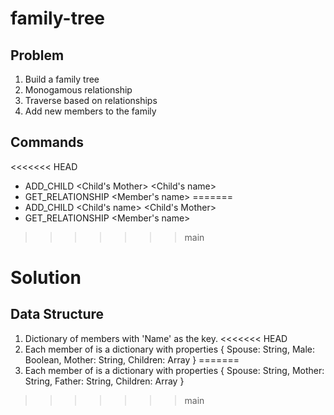 # family-tree

## Problem
1. Build a family tree
2. Monogamous relationship
3. Traverse based on relationships
4. Add new members to the family

## Commands
<<<<<<< HEAD
* ADD_CHILD <Child's Mother>  <Child's name> <Gender> 
* GET_RELATIONSHIP <Member's name> <Relationship Name>
=======
* ADD_CHILD <Child's name> <Child's Mother>
* GET_RELATIONSHIP <Member's name> <Relation Ship Name>
>>>>>>> main


# Solution

## Data Structure
1. Dictionary of members with 'Name' as the key.
<<<<<<< HEAD
2. Each member of is a dictionary with properties { Spouse: String, Male: Boolean, Mother: String, Children: Array }
=======
2. Each member of is a dictionary with properties { Spouse: String, Mother: String, Father: String, Children: Array }
>>>>>>> main
